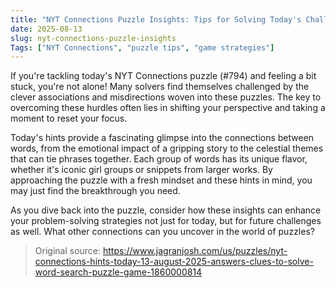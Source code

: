 ```yaml
---
title: "NYT Connections Puzzle Insights: Tips for Solving Today's Challenge"
date: 2025-08-13
slug: nyt-connections-puzzle-insights
Tags: ["NYT Connections", "puzzle tips", "game strategies"]
---
```


If you're tackling today's NYT Connections puzzle (#794) and feeling a bit stuck, you're not alone! Many solvers find themselves challenged by the clever associations and misdirections woven into these puzzles. The key to overcoming these hurdles often lies in shifting your perspective and taking a moment to reset your focus.

Today's hints provide a fascinating glimpse into the connections between words, from the emotional impact of a gripping story to the celestial themes that can tie phrases together. Each group of words has its unique flavor, whether it's iconic girl groups or snippets from larger works. By approaching the puzzle with a fresh mindset and these hints in mind, you may just find the breakthrough you need.

As you dive back into the puzzle, consider how these insights can enhance your problem-solving strategies not just for today, but for future challenges as well. What other connections can you uncover in the world of puzzles?

> Original source: https://www.jagranjosh.com/us/puzzles/nyt-connections-hints-today-13-august-2025-answers-clues-to-solve-word-search-puzzle-game-1860000814